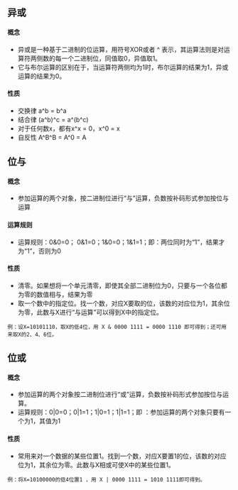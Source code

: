 ## 异或
#### 概念
- 异或是一种基于二进制的位运算，用符号XOR或者 ^ 表示，其运算法则是对运算符两侧数的每一个二进制位，同值取0，异值取1。
- 它与布尔运算的区别在于，当运算符两侧均为1时，布尔运算的结果为1，异或运算的结果为0。
#### 性质
- 交换律 a^b = b^a
- 结合律 (a^b)^c = a^(b^c)
- 对于任何数x，都有x^x = 0，x^0 = x
- 自反性 A^B^B = A^0 = A

## 位与
#### 概念
- 参加运算的两个对象，按二进制位进行“与”运算，负数按补码形式参加按位与运算
#### 运算规则
- 运算规则：0&0=0； 0&1=0；1&0=0；1&1=1；即：两位同时为“1”，结果才为“1”，否则为0
#### 性质
- 清零。如果想将一个单元清零，即使其全部二进制位为0，只要与一个各位都为零的数值相与，结果为零
- 取一个数中的指定位。找一个数，对应X要取的位，该数的对应位为1，其余位为零，此数与X进行“与运算”可以得到X中的指定位。
```
例：设X=10101110，取X的低4位，用 X & 0000 1111 = 0000 1110 即可得到；还可用来取X的2、4、6位。
```

## 位或
#### 概念
- 参加运算的两个对象按二进制位进行“或”运算，负数按补码形式参加按位与运算。
- 运算规则：0|0=0；0|1=1；1|0=1；1|1=1；即 ：参加运算的两个对象只要有一个为1，其值为1
#### 性质
- 常用来对一个数据的某些位置1。找到一个数，对应X要置1的位，该数的对应位为1，其余位为零。此数与X相或可使X中的某些位置1。
```
例：将X=10100000的低4位置1 ，用 X | 0000 1111 = 1010 1111即可得到。
```

